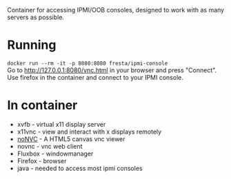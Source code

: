 Container for accessing IPMI/OOB consoles, designed to work with as many servers as possible.

# Running
`docker run --rm -it -p 8080:8080 fresta/ipmi-console`  
Go to http://127.0.0.1:8080/vnc.html in your browser and press "Connect".  
Use firefox in the container and connect to your IPMI console.

# In container

* xvfb - virtual x11 display server
* x11vnc - view and interact with x displays remotely
* [noNVC](https://kanaka.github.io/noVNC/) - A HTML5 canvas vnc viewer
* novnc - vnc web client
* Fluxbox - windowmanager
* Firefox - browser
* java - needed to access most ipmi consoles

